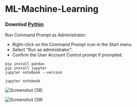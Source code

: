 # ML-Machine-Learning

### Downlod [Pythin](https://www.python.org/downloads/_)

Run Command Prompt as Administrator:

  - Right-click on the Command Prompt icon in the Start menu.
  - Select "Run as administrator".
  - Confirm the User Account Control prompt if prompted.

```
pip install pandas
pip install jupyter
jupyter notebook --version
```

```
jupyter notebook
```
![Screenshot (38)](https://github.com/akashdip2001/ML-Machine-Learning/assets/81384987/bd3b3e3a-5d70-41a2-b412-14f1f109fc8e)

![Screenshot (39)](https://github.com/akashdip2001/ML-Machine-Learning/assets/81384987/d1b0208d-eca9-42d1-a800-8ca1cda97eb4)
